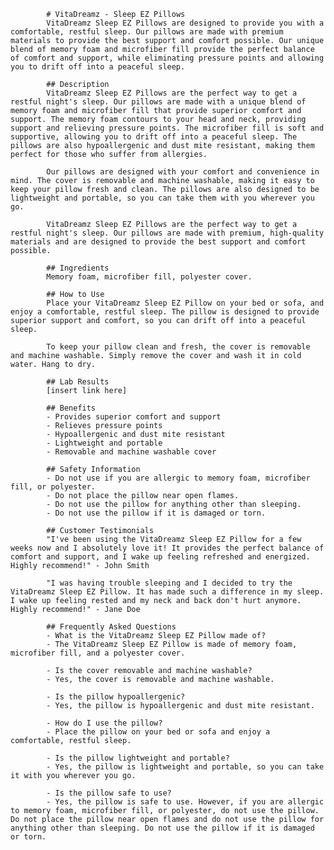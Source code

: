 
            # VitaDreamz - Sleep EZ Pillows
            VitaDreamz Sleep EZ Pillows are designed to provide you with a comfortable, restful sleep. Our pillows are made with premium materials to provide the best support and comfort possible. Our unique blend of memory foam and microfiber fill provide the perfect balance of comfort and support, while eliminating pressure points and allowing you to drift off into a peaceful sleep.
            
            ## Description
            VitaDreamz Sleep EZ Pillows are the perfect way to get a restful night's sleep. Our pillows are made with a unique blend of memory foam and microfiber fill that provide superior comfort and support. The memory foam contours to your head and neck, providing support and relieving pressure points. The microfiber fill is soft and supportive, allowing you to drift off into a peaceful sleep. The pillows are also hypoallergenic and dust mite resistant, making them perfect for those who suffer from allergies.
           
            Our pillows are designed with your comfort and convenience in mind. The cover is removable and machine washable, making it easy to keep your pillow fresh and clean. The pillows are also designed to be lightweight and portable, so you can take them with you wherever you go. 
           
            VitaDreamz Sleep EZ Pillows are the perfect way to get a restful night's sleep. Our pillows are made with premium, high-quality materials and are designed to provide the best support and comfort possible. 
            
            ## Ingredients
            Memory foam, microfiber fill, polyester cover.
            
            ## How to Use
            Place your VitaDreamz Sleep EZ Pillow on your bed or sofa, and enjoy a comfortable, restful sleep. The pillow is designed to provide superior support and comfort, so you can drift off into a peaceful sleep.
            
            To keep your pillow clean and fresh, the cover is removable and machine washable. Simply remove the cover and wash it in cold water. Hang to dry.
            
            ## Lab Results
            [insert link here]
            
            ## Benefits
            - Provides superior comfort and support
            - Relieves pressure points
            - Hypoallergenic and dust mite resistant
            - Lightweight and portable
            - Removable and machine washable cover
            
            ## Safety Information
            - Do not use if you are allergic to memory foam, microfiber fill, or polyester.
            - Do not place the pillow near open flames.
            - Do not use the pillow for anything other than sleeping.
            - Do not use the pillow if it is damaged or torn.
            
            ## Customer Testimonials
            "I've been using the VitaDreamz Sleep EZ Pillow for a few weeks now and I absolutely love it! It provides the perfect balance of comfort and support, and I wake up feeling refreshed and energized. Highly recommend!" - John Smith
            
            "I was having trouble sleeping and I decided to try the VitaDreamz Sleep EZ Pillow. It has made such a difference in my sleep. I wake up feeling rested and my neck and back don't hurt anymore. Highly recommend!" - Jane Doe
            
            ## Frequently Asked Questions
            - What is the VitaDreamz Sleep EZ Pillow made of?
            - The VitaDreamz Sleep EZ Pillow is made of memory foam, microfiber fill, and a polyester cover.
            
            - Is the cover removable and machine washable?
            - Yes, the cover is removable and machine washable.
            
            - Is the pillow hypoallergenic?
            - Yes, the pillow is hypoallergenic and dust mite resistant.
            
            - How do I use the pillow?
            - Place the pillow on your bed or sofa and enjoy a comfortable, restful sleep.
            
            - Is the pillow lightweight and portable?
            - Yes, the pillow is lightweight and portable, so you can take it with you wherever you go.
            
            - Is the pillow safe to use?
            - Yes, the pillow is safe to use. However, if you are allergic to memory foam, microfiber fill, or polyester, do not use the pillow. Do not place the pillow near open flames and do not use the pillow for anything other than sleeping. Do not use the pillow if it is damaged or torn.
